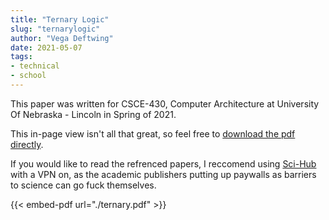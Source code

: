 ```yaml
---
title: "Ternary Logic"
slug: "ternarylogic"
author: "Vega Deftwing"
date: 2021-05-07
tags:
- technical
- school
---
```


This paper was written for CSCE-430, Computer Architecture at University Of Nebraska - Lincoln in Spring of 2021.

This in-page view isn't all that great, so feel free to [download the pdf directly](https://opguides.info/ternary.pdf).

If you would like to read the refrenced papers, I reccomend using [Sci-Hub](https://en.wikipedia.org/wiki/Sci-Hub) with a VPN on, as the academic publishers putting up paywalls as barriers to science can go fuck themselves.

{{< embed-pdf url="./ternary.pdf" >}}

